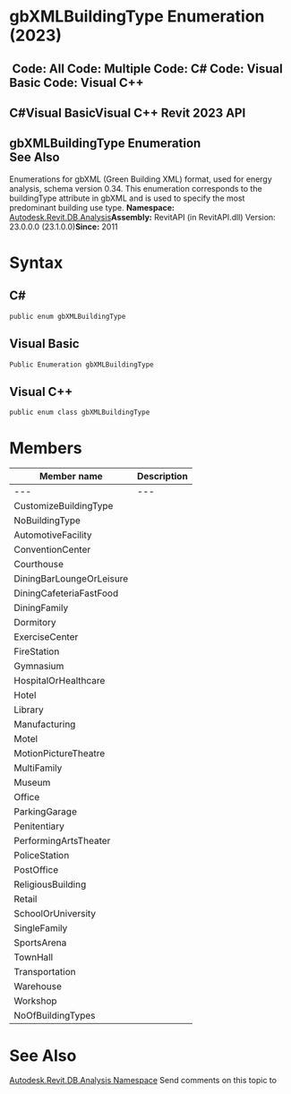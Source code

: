 # gbXMLBuildingType Enumeration (2023)

﻿
 Code: All Code: Multiple Code: C# Code: Visual Basic Code: Visual C++   
---  
C#Visual BasicVisual C++
Revit 2023 API  
---  
gbXMLBuildingType Enumeration  
See Also  
---  
Enumerations for gbXML (Green Building XML) format, used for energy analysis, schema version 0.34. 
This enumeration corresponds to the buildingType attribute in gbXML and is used to specify the most predominant building use type. 
**Namespace:** [Autodesk.Revit.DB.Analysis](958e2e12-587d-f188-5d7b-f13d7dbfdf48.md "Autodesk.Revit.DB.Analysis Namespace")**Assembly:** RevitAPI (in RevitAPI.dll) Version: 23.0.0.0 (23.1.0.0)**Since:** 2011 
# Syntax
C#  
---  
```text
public enum gbXMLBuildingType
```
  
Visual Basic  
---  
```text
Public Enumeration gbXMLBuildingType
```
  
Visual C++  
---  
```text
public enum class gbXMLBuildingType
```
  
# Members
| Member name | Description |
| --- | --- |
| --- | --- |
| CustomizeBuildingType |
| NoBuildingType |
| AutomotiveFacility |
| ConventionCenter |
| Courthouse |
| DiningBarLoungeOrLeisure |
| DiningCafeteriaFastFood |
| DiningFamily |
| Dormitory |
| ExerciseCenter |
| FireStation |
| Gymnasium |
| HospitalOrHealthcare |
| Hotel |
| Library |
| Manufacturing |
| Motel |
| MotionPictureTheatre |
| MultiFamily |
| Museum |
| Office |
| ParkingGarage |
| Penitentiary |
| PerformingArtsTheater |
| PoliceStation |
| PostOffice |
| ReligiousBuilding |
| Retail |
| SchoolOrUniversity |
| SingleFamily |
| SportsArena |
| TownHall |
| Transportation |
| Warehouse |
| Workshop |
| NoOfBuildingTypes |

# See Also
[Autodesk.Revit.DB.Analysis Namespace](958e2e12-587d-f188-5d7b-f13d7dbfdf48.md "Autodesk.Revit.DB.Analysis Namespace")
Send comments on this topic to 